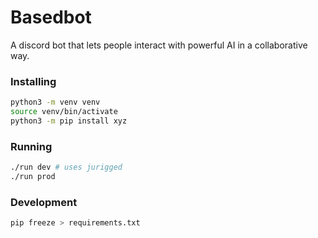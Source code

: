 # Basedbot

A discord bot that lets people interact with powerful AI in a collaborative way.


### Installing
```bash
python3 -m venv venv
source venv/bin/activate
python3 -m pip install xyz
```

### Running
```bash
./run dev # uses jurigged
./run prod 
```

### Development
```bash
pip freeze > requirements.txt
```